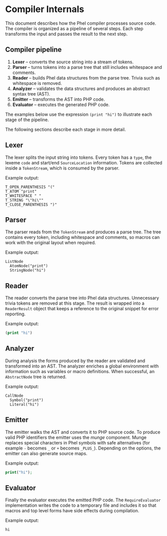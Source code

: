 # Compiler Internals

This document describes how the Phel compiler processes source code. The compiler is organized as a pipeline of several steps. Each step transforms the input and passes the result to the next step.

## Compiler pipeline

1. **Lexer** – converts the source string into a stream of tokens.
2. **Parser** – turns tokens into a parse tree that still includes whitespace and comments.
3. **Reader** – builds Phel data structures from the parse tree. Trivia such as whitespace is removed.
4. **Analyzer** – validates the data structures and produces an abstract syntax tree (AST).
5. **Emitter** – transforms the AST into PHP code.
6. **Evaluator** – executes the generated PHP code.

The examples below use the expression `(print "hi")` to illustrate each stage of the pipeline.

The following sections describe each stage in more detail.

## Lexer

The lexer splits the input string into tokens. Every token has a `type`, the lexeme `code` and start/end `SourceLocation` information. Tokens are collected inside a `TokenStream`, which is consumed by the parser.

Example output:

```text
T_OPEN_PARENTHESIS "("
T_ATOM "print"
T_WHITESPACE " "
T_STRING "\"hi\""
T_CLOSE_PARENTHESIS ")"
```

## Parser

The parser reads from the `TokenStream` and produces a parse tree. The tree contains every token, including whitespace and comments, so macros can work with the original layout when required.

Example output:

```text
ListNode
  AtomNode("print")
  StringNode("hi")
```

## Reader

The reader converts the parse tree into Phel data structures. Unnecessary trivia tokens are removed at this stage. The result is wrapped into a `ReaderResult` object that keeps a reference to the original snippet for error reporting.

Example output:

```lisp
(print "hi")
```

## Analyzer

During analysis the forms produced by the reader are validated and transformed into an AST. The analyzer enriches a global environment with information such as variables or macro definitions. When successful, an `AbstractNode` tree is returned.

Example output:

```text
CallNode
  Symbol("print")
  Literal("hi")
```

## Emitter

The emitter walks the AST and converts it to PHP source code. To produce valid PHP identifiers the emitter uses the *munge* component. Munge replaces special characters in Phel symbols with safe alternatives (for example `-` becomes `_` or `+` becomes `_PLUS_`). Depending on the options, the emitter can also generate source maps.

Example output:

```php
print("hi");
```

## Evaluator

Finally the evaluator executes the emitted PHP code. The `RequireEvaluator` implementation writes the code to a temporary file and includes it so that macros and top level forms have side effects during compilation.

Example output:

```
hi
```
